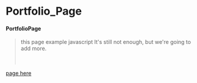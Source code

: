 # Portfolio_Page
####  PortfolioPage
>
>
>
> this page example javascript 
> It's still not enough, but we're going to add more.
> 
>
>　

<a href="https://suzinroh.github.io/Page/index.html"> page here</a>
